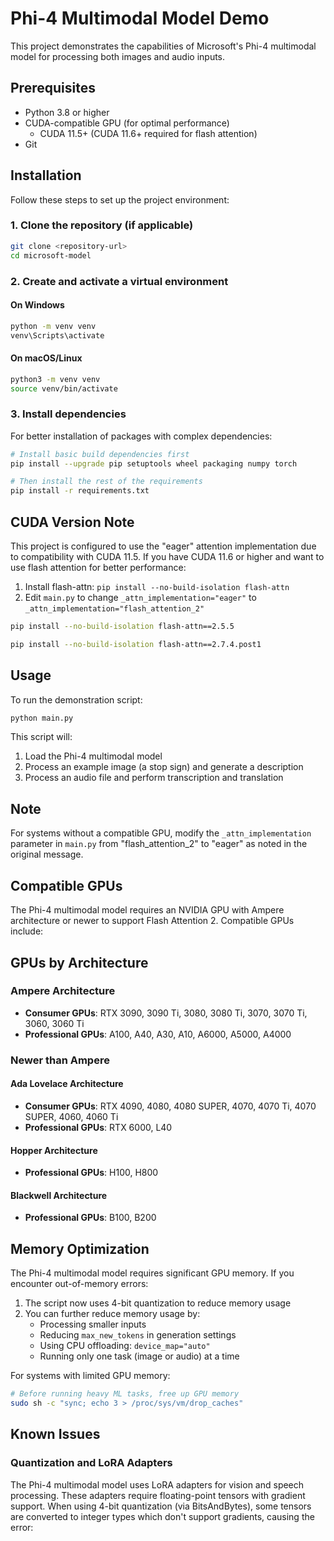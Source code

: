 # Phi-4 Multimodal Model Demo

This project demonstrates the capabilities of Microsoft's Phi-4 multimodal model for processing both images and audio inputs.

## Prerequisites

- Python 3.8 or higher
- CUDA-compatible GPU (for optimal performance)
  - CUDA 11.5+ (CUDA 11.6+ required for flash attention)
- Git

## Installation

Follow these steps to set up the project environment:

### 1. Clone the repository (if applicable)

```bash
git clone <repository-url>
cd microsoft-model
```

### 2. Create and activate a virtual environment

#### On Windows

```bash
python -m venv venv
venv\Scripts\activate
```

#### On macOS/Linux

```bash
python3 -m venv venv
source venv/bin/activate
```

### 3. Install dependencies

For better installation of packages with complex dependencies:

```bash
# Install basic build dependencies first
pip install --upgrade pip setuptools wheel packaging numpy torch

# Then install the rest of the requirements
pip install -r requirements.txt
```

## CUDA Version Note

This project is configured to use the "eager" attention implementation due to compatibility with CUDA 11.5. If you have CUDA 11.6 or higher and want to use flash attention for better performance:

1. Install flash-attn: `pip install --no-build-isolation flash-attn`
2. Edit `main.py` to change `_attn_implementation="eager"` to `_attn_implementation="flash_attention_2"`

```bash
pip install --no-build-isolation flash-attn==2.5.5

pip install --no-build-isolation flash-attn==2.7.4.post1
```

## Usage

To run the demonstration script:

```bash
python main.py
```

This script will:

1. Load the Phi-4 multimodal model
2. Process an example image (a stop sign) and generate a description
3. Process an audio file and perform transcription and translation

## Note

For systems without a compatible GPU, modify the `_attn_implementation` parameter in `main.py` from "flash_attention_2" to "eager" as noted in the original message.

## Compatible GPUs

The Phi-4 multimodal model requires an NVIDIA GPU with Ampere architecture or newer to support Flash Attention 2. Compatible GPUs include:

## GPUs by Architecture

### Ampere Architecture

- **Consumer GPUs**: RTX 3090, 3090 Ti, 3080, 3080 Ti, 3070, 3070 Ti, 3060, 3060 Ti
- **Professional GPUs**: A100, A40, A30, A10, A6000, A5000, A4000

### Newer than Ampere

#### Ada Lovelace Architecture

- **Consumer GPUs**: RTX 4090, 4080, 4080 SUPER, 4070, 4070 Ti, 4070 SUPER, 4060, 4060 Ti
- **Professional GPUs**: RTX 6000, L40

#### Hopper Architecture

- **Professional GPUs**: H100, H800

#### Blackwell Architecture

- **Professional GPUs**: B100, B200

## Memory Optimization

The Phi-4 multimodal model requires significant GPU memory. If you encounter out-of-memory errors:

1. The script now uses 4-bit quantization to reduce memory usage
2. You can further reduce memory usage by:
   - Processing smaller inputs
   - Reducing `max_new_tokens` in generation settings
   - Using CPU offloading: `device_map="auto"`
   - Running only one task (image or audio) at a time

For systems with limited GPU memory:

```bash
# Before running heavy ML tasks, free up GPU memory
sudo sh -c "sync; echo 3 > /proc/sys/vm/drop_caches"
```

## Known Issues

### Quantization and LoRA Adapters

The Phi-4 multimodal model uses LoRA adapters for vision and speech processing. These adapters require floating-point tensors with gradient support. When using 4-bit quantization (via BitsAndBytes), some tensors are converted to integer types which don't support gradients, causing the error:
